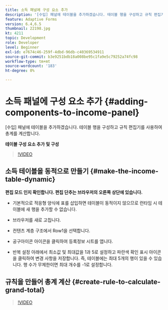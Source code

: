 ```yaml
---
title: 소득 패널에 구성 요소 추가
description: '[수입] 패널에 테이블을 추가하겠습니다. 테이블 행을 구성하고 규칙 편집기를 사용하여 총계를 계산합니다.'
feature: Adaptive Forms
version: 6.4,6.5
thumbnail: 22198.jpg
kt: 4211
topic: Development
role: Developer
level: Beginner
exl-id: e7674c46-259f-4dbd-96db-c40369534911
source-git-commit: b3e9251bdb18a008be95c1fa9e5c79252a74fc98
workflow-type: tm+mt
source-wordcount: '183'
ht-degree: 0%

---
```


# 소득 패널에 구성 요소 추가 {#adding-components-to-income-panel}

[수입] 패널에 테이블을 추가하겠습니다. 테이블 행을 구성하고 규칙 편집기를 사용하여 총계를 계산합니다.

**테이블 구성 요소 추가 및 구성**

>[!VIDEO](https://video.tv.adobe.com/v/22198?quality=12&learn=on)



## 소득 테이블을 동적으로 만들기 {#make-the-income-table-dynamic}

**편집 모드 인지 확인합니다. 편집 단추는 브라우저의 오른쪽 상단에 있습니다.**

* 기본적으로 적응형 양식에 표를 삽입하면 테이블이 동적이지 않으므로 런타임 시 테이블에 새 행을 추가할 수 없습니다.

* 브라우저를 새로 고칩니다.

* 컨텐츠 계층 구조에서 Row1을 선택합니다.

* 공구아이콘 아이콘을 클릭하여 등록정보 시트를 엽니다.

* 반복 설정 아래에서 최소값 및 최대값을 1과 5로 설정하고 파란색 확인 표시 아이콘을 클릭하여 변경 사항을 저장합니다. 즉, 테이블에는 최대 5개의 행이 있을 수 있습니다. 행 수가 무제한이면 최대 개수를 -1로 설정합니다.

## 규칙을 만들어 총계 계산 {#create-rule-to-calculate-grand-total}


>[!VIDEO](https://video.tv.adobe.com/v/22197?quality=12&learn=on)
